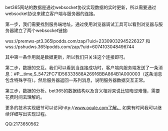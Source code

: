 bet365网站的数据是通过websocket协议实现数据的实时更新，所以需要通过websocket协议来建立客户端与服务器的连接。

第一步，我们需要找到服务端地址。通过使用浏览器调试工具可以看到浏览器与服务器建立了两个websocket链接:

wss://premws-pt3.365lpodds.com/zap/?uid=23309032945226327 和 wss://pshudws.365lpodds.com/zap/?uid=6074103048496744

其中第一条作用就是数据更新，所以我们只关注这个连接即可。

第二步，数据的交互。我们可以看到当连接成功时，客户端向服务端发送了一条消息：#P__time,S_5472FC71D56333588A26916BBA864B1A000003（这条消息包含特殊字符）。然后服务器返回一系列消息，说明服务器数据交互正常。

第三步，数据的分析。bet365的数据结构以及含义相对来说比较晦涩难懂，需要花费时间去理解的。

更多的技术实现细节可以访问http://www.ooule.com了解。 如果有时间我可以继续详细写出实现过程。

QQ:2173650562